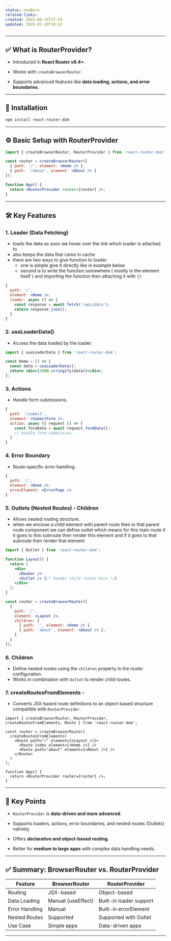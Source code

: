 ```yaml
---
status: newBorn
related-links: 
created: 2025-06-15T17:59
updated: 2025-07-29T19:53
---
```

---

## ✅ What is RouterProvider?

- Introduced in **React Router v6.4+**.
    
- Works with `createBrowserRouter`.
    
- Supports advanced features like **data loading, actions, and error boundaries**.
    

---

## 🚀 Installation

```bash
npm install react-router-dom
```

---

## ⚙️ Basic Setup with RouterProvider

```jsx
import { createBrowserRouter, RouterProvider } from 'react-router-dom';

const router = createBrowserRouter([
  { path: '/', element: <Home /> },
  { path: '/about', element: <About /> }
]);

function App() {
  return <RouterProvider router={router} />;
}
```

---

## 🛠️ Key Features

### 1. **Loader** (Data Fetching)

- loads the data as soon we hover over the link which loader is attached to
- also keeps the data that came in cache
- there are two ways to give function to loader
	- one is simple give it directly like in example below
	- second is to write the function somewhere ( mostly in the element itself ) and importing the function then attaching it with `{}` 

```jsx
{
  path: '/',
  element: <Home />,
  loader: async () => {
    const response = await fetch('/api/data');
    return response.json();
  }
}
```

### 2. **useLoaderData()**

- Access the data loaded by the loader.
    

```jsx
import { useLoaderData } from 'react-router-dom';

const Home = () => {
  const data = useLoaderData();
  return <div>{JSON.stringify(data)}</div>;
};
```

### 3. **Actions**

- Handle form submissions.
    

```jsx
{
  path: '/submit',
  element: <SubmitForm />,
  action: async ({ request }) => {
    const formData = await request.formData();
    // Handle form submission
  }
}
```

### 4. **Error Boundary**

- Route-specific error handling.
    

```jsx
{
  path: '/',
  element: <Home />,
  errorElement: <ErrorPage />
}
```

### 5. **Outlets (Nested Routes)** - Children

- Allows nested routing structure.
- when we enclose a child element with parent route then in that parent route component we can define outlet which means for this main route if it goes to this subroute then render this element and if it goes to that subroute then render that element

```jsx
import { Outlet } from 'react-router-dom';

function Layout() {
  return (
    <div>
      <Navbar />
      <Outlet /> {/* Render child routes here */}
    </div>
  );
}

const router = createBrowserRouter([
  {
    path: '/',
    element: <Layout />,
    children: [
      { path: '', element: <Home /> },
      { path: 'about', element: <About /> },
    ]
  }
]);
```

### 6. **Children**

- Define nested routes using the `children` property in the router configuration.
- Works in combination with `Outlet` to render child routes.

### 7. **createRoutesFromElements** - 

- Converts JSX-based route definitions to an object-based structure compatible with `RouterProvider`.
    

```
import { createBrowserRouter, RouterProvider, createRoutesFromElements, Route } from 'react-router-dom';

const router = createBrowserRouter(
  createRoutesFromElements(
    <Route path="/" element={<Layout />}>
      <Route index element={<Home />} />
      <Route path="about" element={<About />} />
    </Route>
  )
);

function App() {
  return <RouterProvider router={router} />;
}
```

---

## 📌 Key Points

- `RouterProvider` is **data-driven and more advanced**.
    
- Supports loaders, actions, error boundaries, and nested routes (Outlets) natively.
    
- Offers **declarative and object-based routing.**
    
- Better for **medium to large apps** with complex data handling needs.
    

---

## ✅ Summary: BrowserRouter vs. RouterProvider

|Feature|BrowserRouter|RouterProvider|
|---|---|---|
|Routing|JSX-based|Object-based|
|Data Loading|Manual (useEffect)|Built-in loader support|
|Error Handling|Manual|Built-in errorElement|
|Nested Routes|Supported|Supported with Outlet|
|Use Case|Simple apps|Data-driven apps|

---

